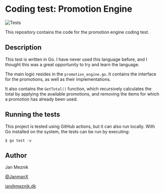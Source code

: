 # Coding test: Promotion Engine
![Tests](https://github.com/CodeEsterT/CodingTest/actions/workflows/go.yml/badge.svg)

This repository contains the code for the promotion engine coding test.

## Description
This test is written in Go. I have never used this language before, and I thought this was a great opportunity to try and learn the language.

The main logic resides in the `promotion_engine.go`. It contains the interface for the promotions, as well as their implementations.

It also contains the `GetTotal()` function, which recursively calculates the total by applying the available promotions, and removing the items for which a promotion has already been used.


## Running the tests
This project is tested using GitHub actions, but it can also run locally.
With Go installed on the system, the tests can be run by executing:
```
$ go test -v
```

## Author
Jan Meznik

[@JanmanX](https://github.com/JanmanX)

jan@meznik.dk
